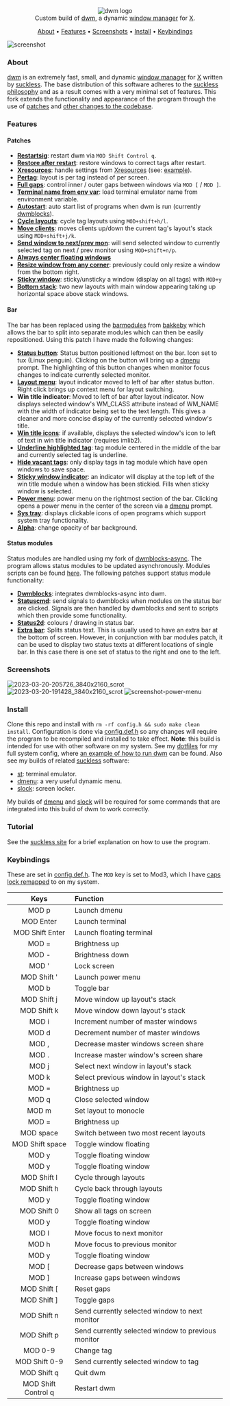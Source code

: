 <div align="center">
    <img src="https://user-images.githubusercontent.com/54939625/226377372-38b186c0-2999-4dc1-ad8c-546bfc27ed7e.svg" alt="dwm logo">
</div>
<div align="center">
Custom build of <a href="https://dwm.suckless.org">dwm</a>, a dynamic <a href="https://en.wikipedia.org/wiki/Window_manager">window manager</a> for <a href="https://www.x.org/wiki/">X</a>.
</div>
<p></p>
<div align="center">
    	<a href="https://github.com/kelvin-van-vuuren/dwm#about">About</a>
  <span> • </span>
       	<a href="https://github.com/kelvin-van-vuuren/dwm#features">Features</a>
  <span> • </span>
       	<a href="https://github.com/kelvin-van-vuuren/dwm#screenshots">Screenshots</a>
  <span> • </span>
	<a href="https://github.com/kelvin-van-vuuren/dwm#Install">Install</a>
  <span> • </span>
	<a href="https://github.com/kelvin-van-vuuren/dwm#Keybindings">Keybindings</a>
  <p></p>
</div>

![screenshot](https://user-images.githubusercontent.com/54939625/226385460-b71b6e8c-f985-4ca8-9766-6db516307589.jpg)

### About
<a href="https://dwm.suckless.org">dwm</a> is an extremely fast, small, and dynamic <a href="https://en.wikipedia.org/wiki/Window_manager">window manager</a> for <a href="https://www.x.org/wiki/">X</a> written by <a href="https://suckless.org">suckless</a>. The base distribution of this software adheres to the <a href="https://suckless.org/philosophy">suckless philosophy</a> and as a result comes with a very minimal set of features. This fork extends the functionality and appearance of the program through the use of <a href="https://dwm.suckless.org/patches">patches</a> and <a href="https://github.com/kelvin-van-vuuren/dwm/commits/main">other changes to the codebase</a>.

### Features
#### Patches
* [**Restartsig**](https://dwm.suckless.org/patches/restartsig/): restart dwm via ``MOD Shift Control q``.
* [**Restore after restart**](https://dwm.suckless.org/patches/restoreafterrestart/): restore windows to correct tags after restart.
* [**Xresources**](https://dwm.suckless.org/patches/xresources/):  handle settings from <a href="https://en.wikipedia.org/wiki/X_resources">Xresources</a> (see: <a href="https://github.com/kelvin-van-vuuren/dotfiles/blob/main/.config/x11/xresources">example</a>).
* [**Pertag**](https://dwm.suckless.org/patches/pertag/): layout is per tag instead of per screen.
* [**Full gaps**](https://dwm.suckless.org/patches/fullgaps/): control inner / outer gaps between windows via ``MOD [`` / ``MOD ]``.
* [**Terminal name from env var**](https://dwm.suckless.org/patches/environmentvars/): load terminal emulator name from environment variable.
* [**Autostart**](https://dwm.suckless.org/patches/cool_autostart/): auto start list of programs when dwm is run (currently [dwmblocks](https://github.com/kelvin-van-vuuren/dwmblocks-async)).
* [**Cycle layouts**](https://dwm.suckless.org/patches/cyclelayouts/): cycle tag layouts using ``MOD+shift+h/l``.
* [**Move clients**](https://dwm.suckless.org/patches/movestack/): moves clients up/down the current tag's layout's stack using ``MOD+shift+j/k``.
* [**Send window to next/prev mon**](https://dwm.suckless.org/patches/tagothermonitor/): will send selected window to currently selected tag on next / prev monitor using ``MOD+shift+n/p``.
* [**Always center floating windows**](https://dwm.suckless.org/patches/alwayscenter/)
* [**Resize window from any corner**](https://dwm.suckless.org/patches/resizecorners/): previously could only resize a window from the bottom right.
* [**Sticky window**](https://dwm.suckless.org/patches/sticky/): sticky/unsticky a window (display on all tags) with ``MOD+y``
* [**Bottom stack**](https://dwm.suckless.org/patches/bottomstack/): two new layouts with main window appearing taking up horizontal space above stack windows.
#### Bar
The bar has been replaced using the [barmodules](https://github.com/bakkeby/patches/wiki/barmodules) from [bakkeby](https://github.com/bakkeby) which allows the bar to split into separate modules which can then be easily repositioned. Using this patch I have made the following changes:
* [**Status button**](https://github.com/bakkeby/patches/blob/master/dwm/dwm-barmodules-statusbutton-6.3.diff): Status button positioned leftmost on the bar. Icon set to tux (Linux penguin). Clicking on the button will bring up a [dmenu](https://github.com/kelvin-van-vuuren/dmenu) prompt. The highlighting of this button changes when monitor focus changes to indicate currently selected monitor.
* [**Layout menu**](https://dwm.suckless.org/patches/layoutmenu/): layout indicator moved to left of bar after status button. Right click brings up context menu for layout switching.
* **Win title indicator**: Moved to left of bar after layout indicator. Now displays selected window's WM_CLASS attribute instead of WM_NAME with the width of indicator being set to the text length. This gives a cleaner and more concise display of the currently selected window's title.
* [**Win title icons**](https://dwm.suckless.org/patches/winicon/): if available, displays the selected window's icon to left of text in win title indicator (requires imlib2).
* [**Underline highlighted tag**](https://dwm.suckless.org/patches/underlinetags/): tag module centered in the middle of the bar and currently selected tag is underline.
* [**Hide vacant tags**](https://dwm.suckless.org/patches/hide_vacant_tags/): only display tags in tag module which have open windows to save space.
* [**Sticky window indicator**](https://dwm.suckless.org/patches/stickyindicator/): an indicator will display at the top left of the win title module when a window has been stickied. Fills when sticky window is selected.
* [**Power menu**](https://github.com/kelvin-van-vuuren/dwm/commit/bcd29aa019198b28e7f320d88440b02cd68aa154): power menu on the rightmost section of the bar. Clicking opens a power menu in the center of the screen via a [dmenu](https://github.com/kelvin-van-vuuren/dmenu) prompt.
* [**Sys tray**](https://github.com/bakkeby/patches/blob/master/dwm/dwm-barmodules-powerline-6.3.diff): displays clickable icons of open programs which support system tray functionality.
* [**Alpha**](https://dwm.suckless.org/patches/alpha/): change opacity of bar background.

#### Status modules
Status modules are handled using my fork of [dwmblocks-async](https://github.com/kelvin-van-vuuren/dwmblocks-async). The program allows status modules to be updated asynchronously. Modules scripts can be found [here](https://github.com/kelvin-van-vuuren/dwmblocks-async/tree/main/bin). The following patches support status module functionality:
* [**Dwmblocks**](https://github.com/bakkeby/patches/blob/master/dwm/dwm-barmodules-status2d-statuscmd-dwmblocks-extrastatus-6.3.diff): integrates dwmblocks-async into dwm.
* [**Statuscmd**](https://github.com/bakkeby/patches/blob/master/dwm/dwm-barmodules-status2d-statuscmd-dwmblocks-extrastatus-6.3.diff): send signals to dwmblocks when modules on the status bar are clicked. Signals are then handled by dwmblocks and sent to scripts which then provide some functionality.
* [**Status2d**](https://github.com/bakkeby/patches/blob/master/dwm/dwm-barmodules-status2d-statuscmd-dwmblocks-extrastatus-6.3.diff): colours / drawing in status bar.
* [**Extra bar**](https://github.com/bakkeby/patches/blob/master/dwm/dwm-barmodules-status2d-statuscmd-dwmblocks-extrastatus-6.3.diff): Splits status text. This is usually used to have an extra bar at the bottom of screen. However, in conjunction with bar modules patch, it can be used to display two status texts at different locations of single bar. In this case there is one set of status to the right and one to the left.

### Screenshots
![2023-03-20-205726_3840x2160_scrot](https://user-images.githubusercontent.com/54939625/226464441-5c1ba67c-acd8-4f2a-bec3-e4448bac3808.png)
![2023-03-20-191428_3840x2160_scrot](https://user-images.githubusercontent.com/54939625/226443915-e4f99b90-256b-4eb5-9804-e4e16f0c8e02.png)
![screenshot-power-menu](https://user-images.githubusercontent.com/54939625/226444118-853bc5f5-e5d7-498c-96cd-72a315a9c38b.jpg)

### Install
Clone this repo and install with ``rm -rf config.h && sudo make clean install``. Configuration is done via [config.def.h](https://github.com/kelvin-van-vuuren/dwm/blob/main/config.def.h) so any changes will require the program to be recompiled and installed to take effect.
**Note**: this build is intended for use with other software on my system. See my [dotfiles](https://github.com/kelvin-van-vuuren/dotfiles) for my full system config, where [an example of how to run dwm](https://github.com/kelvin-van-vuuren/dotfiles/blob/main/.config/x11/xinitrc) can be found. Also see my builds of related [suckless](https://suckless.org) software:
* [st](https://github.com/kelvin-van-vuuren/st): terminal emulator.
* [dmenu](https://github.com/kelvin-van-vuuren/dmenu): a very useful dynamic menu.
* [slock](https://github.com/kelvin-van-vuuren/slock): screen locker.

My builds of [dmenu](https://github.com/kelvin-van-vuuren/dmenu) and [slock](https://github.com/kelvin-van-vuuren/slock) will be required for some commands that are integrated into this build of dwm to work correctly.

### Tutorial

See the [suckless site](https://dwm.suckless.org/tutorial/) for a brief explanation on how to use the program.

### Keybindings
These are set in [config.def.h](https://github.com/kelvin-van-vuuren/dwm/blob/main/config.def.h#L153). The ``MOD`` key is set to Mod3, which I have [caps lock remapped](https://github.com/kelvin-van-vuuren/dotfiles/blob/main/.local/bin/keyboardsetup) to on my system.
<div align="center">
<table>
<colgroup>
<col style="text-align:center;"/>
<col style="text-align:left;"/>
</colgroup>

<thead>
<tr>
	<th style="text-align:center;">Keys</th>
	<th style="text-align:left;">Function</th>
</tr>
</thead>

<tbody>
<tr>
	<td style="text-align:center;">MOD p</td>
	<td style="text-align:left;">Launch dmenu</td>
</tr>
<tr>
	<td style="text-align:center;">MOD Enter</td>
	<td style="text-align:left;">Launch terminal</td>
</tr>
<tr>
	<td style="text-align:center;">MOD Shift Enter</td>
	<td style="text-align:left;">Launch floating terminal</td>
</tr>
<tr>
	<td style="text-align:center;">MOD =</td>
	<td style="text-align:left;">Brightness up</td>
</tr>
<tr>
	<td style="text-align:center;">MOD -</td>
	<td style="text-align:left;">Brightness down</td>
</tr>
<tr>
	<td style="text-align:center;">MOD '</td>
	<td style="text-align:left;">Lock screen</td>
</tr>
<tr>
	<td style="text-align:center;">MOD Shift '</td>
	<td style="text-align:left;">Launch power menu</td>
</tr>
<tr>
	<td style="text-align:center;">MOD b</td>
	<td style="text-align:left;">Toggle bar</td>
</tr>
<tr>
	<td style="text-align:center;">MOD Shift j</td>
	<td style="text-align:left;">Move window up layout's stack</td>
</tr>
<tr>
	<td style="text-align:center;">MOD Shift k</td>
	<td style="text-align:left;">Move window down layout's stack</td>
</tr>
<tr>
	<td style="text-align:center;">MOD i</td>
	<td style="text-align:left;">Increment number of master windows</td>
</tr>
<tr>
	<td style="text-align:center;">MOD d</td>
	<td style="text-align:left;">Decrement number of master windows</td>
</tr>
<tr>
	<td style="text-align:center;">MOD ,</td>
	<td style="text-align:left;">Decrease master windows screen share</td>
</tr>
<tr>
	<td style="text-align:center;">MOD .</td>
	<td style="text-align:left;">Increase master window's screen share</td>
</tr>
<tr>
	<td style="text-align:center;">MOD j</td>
	<td style="text-align:left;">Select next window in layout's stack</td>
</tr>
<tr>
	<td style="text-align:center;">MOD k</td>
	<td style="text-align:left;">Select previous window in layout's stack</td>
</tr>
<tr>
	<td style="text-align:center;">MOD =</td>
	<td style="text-align:left;">Brightness up</td>
</tr>
<tr>
	<td style="text-align:center;">MOD q</td>
	<td style="text-align:left;">Close selected window</td>
</tr>
<tr>
	<td style="text-align:center;">MOD m</td>
	<td style="text-align:left;">Set layout to monocle</td>
</tr>
<tr>
	<td style="text-align:center;">MOD =</td>
	<td style="text-align:left;">Brightness up</td>
</tr>
<tr>
	<td style="text-align:center;">MOD space</td>
	<td style="text-align:left;">Switch between two most recent layouts</td>
</tr>
<tr>
	<td style="text-align:center;">MOD Shift space</td>
	<td style="text-align:left;">Toggle window floating</td>
</tr>
<tr>
	<td style="text-align:center;">MOD y</td>
	<td style="text-align:left;">Toggle floating window</td>
</tr>
<tr>
	<td style="text-align:center;">MOD y</td>
	<td style="text-align:left;">Toggle floating window</td>
</tr>
<tr>
	<td style="text-align:center;">MOD Shift l</td>
	<td style="text-align:left;">Cycle through layouts</td>
</tr>
<tr>
	<td style="text-align:center;">MOD Shift h</td>
	<td style="text-align:left;">Cycle back through layouts</td>
</tr>
<tr>
	<td style="text-align:center;">MOD y</td>
	<td style="text-align:left;">Toggle floating window</td>
</tr>
<tr>
	<td style="text-align:center;">MOD Shift 0</td>
	<td style="text-align:left;">Show all tags on screen</td>
</tr>
<tr>
	<td style="text-align:center;">MOD y</td>
	<td style="text-align:left;">Toggle floating window</td>
</tr>
<tr>
	<td style="text-align:center;">MOD l</td>
	<td style="text-align:left;">Move focus to next monitor</td>
</tr>
<tr>
	<td style="text-align:center;">MOD h</td>
	<td style="text-align:left;">Move focus to previous monitor</td>
</tr>
<tr>
	<td style="text-align:center;">MOD y</td>
	<td style="text-align:left;">Toggle floating window</td>
</tr>
<tr>
	<td style="text-align:center;">MOD [</td>
	<td style="text-align:left;">Decrease gaps between windows</td>
</tr>
<tr>
	<td style="text-align:center;">MOD ]</td>
	<td style="text-align:left;">Increase gaps between windows</td>
</tr>
<tr>
	<td style="text-align:center;">MOD Shift [</td>
	<td style="text-align:left;">Reset gaps</td>
</tr>
<tr>
	<td style="text-align:center;">MOD Shift ]</td>
	<td style="text-align:left;">Toggle gaps</td>
</tr>
<tr>
	<td style="text-align:center;">MOD Shift n</td>
	<td style="text-align:left;">Send currently selected window to next monitor</td>
</tr>
<tr>
	<td style="text-align:center;">MOD Shift p</td>
	<td style="text-align:left;">Send currently selected window to previous monitor</td>
</tr> 
<tr>
	<td style="text-align:center;">MOD 0-9</td>
	<td style="text-align:left;">Change tag</td>
</tr>
<tr>
	<td style="text-align:center;">MOD Shift 0-9</td>
	<td style="text-align:left;">Send currently selected window to tag</td>
</tr>
<tr>
	<td style="text-align:center;">MOD Shift q</td>
	<td style="text-align:left;">Quit dwm</td>
</tr>
<tr>
	<td style="text-align:center;">MOD Shift Control q</td>
	<td style="text-align:left;">Restart dwm</td>
</tr>
</table>
</div>

